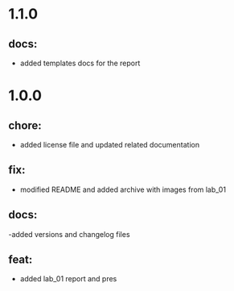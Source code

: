 # 1.1.0
## docs:
- added templates docs for the report

# 1.0.0 
## chore:
- added license file and updated related documentation
## fix: 
- modified README and added archive with images from lab_01
## docs: 
-added versions and changelog files
## feat:
- added lab_01 report and pres
